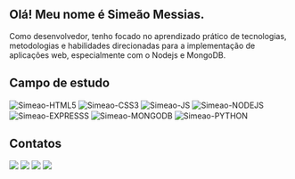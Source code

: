 ## Olá! Meu nome é Simeão Messias.

Como desenvolvedor, tenho focado no aprendizado prático de tecnologias, metodologias e habilidades direcionadas para a implementação de aplicações web, especialmente com o Nodejs e MongoDB.

## Campo de estudo <br>

<div style="display: inline_block">
  <img align="center" alt="Simeao-HTML5" height="" width="" src="https://img.shields.io/badge/HTML5-E34F26?style=for-the-badge&logo=html5&logoColor=white">
  <img align="center" alt="Simeao-CSS3" height="" width="" src="https://img.shields.io/badge/CSS3-1572B6?style=for-the-badge&logo=css3&logoColor=white">
  <img align="center" alt="Simeao-JS" height="" width="" src="https://img.shields.io/badge/JavaScript-F7DF1E?style=for-the-badge&logo=javascript&logoColor=black">
  <img align="center" alt="Simeao-NODEJS" height="" width="" src="https://img.shields.io/badge/Node.js-43853D?style=for-the-badge&logo=node.js&logoColor=white">
  <img align="center" alt="Simeao-EXPRESSS" height="" width="" src="https://img.shields.io/badge/Express.js-404D59?style=for-the-badge">
  <img align="center" alt="Simeao-MONGODB" height="" width="" src="https://img.shields.io/badge/MongoDB-4EA94B?style=for-the-badge&logo=mongodb&logoColor=white">
  <img align="center" alt="Simeao-PYTHON" height="" width="" src="https://img.shields.io/badge/Python-14354C?style=for-the-badge&logo=python&logoColor=white">
</div>

## Contatos <br>

<div> 
  <a href="https://www.linkedin.com/in/simeaomessias" target="_blank"><img src="https://img.shields.io/badge/-LinkedIn-%230077B5?style=for-the-badge&logo=linkedin&logoColor=white" target="_blank"></a>
  <a href="https://twitter.com/simeaomessias" target="_blank"><img src="https://img.shields.io/badge/Twitter-1DA1F2?style=for-the-badge&logo=twitter&logoColor=white" target="_blank"></a>
  <a href="https://discord.gg/B3SfPqKm8Y" target="_blank"><img src="https://img.shields.io/badge/Discord-7289DA?style=for-the-badge&logo=discord&logoColor=white" target="_blank"></a> 
  <a href = "mailto:simeaoclaudiomessiasneto@gmail.com"><img src="https://img.shields.io/badge/Gmail-D14836?style=for-the-badge&logo=gmail&logoColor=white" target="_blank"></a>
</div>
  
